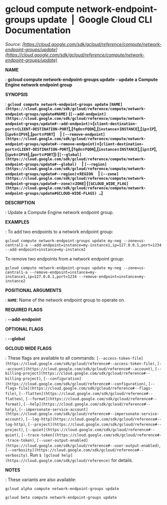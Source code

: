 # gcloud compute network-endpoint-groups update  |  Google Cloud CLI Documentation

*Source: [https://cloud.google.com/sdk/gcloud/reference/compute/network-endpoint-groups/update](https://cloud.google.com/sdk/gcloud/reference/compute/network-endpoint-groups/update)*

**NAME**

: **gcloud compute network-endpoint-groups update - update a Compute Engine network endpoint group**

**SYNOPSIS**

: **`gcloud compute network-endpoint-groups update` `[NAME](https://cloud.google.com/sdk/gcloud/reference/compute/network-endpoint-groups/update#NAME)` (`[--add-endpoint](https://cloud.google.com/sdk/gcloud/reference/compute/network-endpoint-groups/update#--add-endpoint)`=[`client-destination-port`=`CLIENT-DESTINATION-PORT`],[`fqdn`=`FQDN`],[`instance`=`INSTANCE`],[`ip`=`IP`],[`ipv6`=`IPV6`],[`port`=`PORT`]     | `[--remove-endpoint](https://cloud.google.com/sdk/gcloud/reference/compute/network-endpoint-groups/update#--remove-endpoint)`=[`client-destination-port`=`CLIENT-DESTINATION-PORT`],[`fqdn`=`FQDN`],[`instance`=`INSTANCE`],[`ip`=`IP`],[`ipv6`=`IPV6`],[`port`=`PORT`]) [`[--global](https://cloud.google.com/sdk/gcloud/reference/compute/network-endpoint-groups/update#--global)`     | `[--region](https://cloud.google.com/sdk/gcloud/reference/compute/network-endpoint-groups/update#--region)`=`REGION`     | `[--zone](https://cloud.google.com/sdk/gcloud/reference/compute/network-endpoint-groups/update#--zone)`=`ZONE`] [`[GCLOUD_WIDE_FLAG](https://cloud.google.com/sdk/gcloud/reference/compute/network-endpoint-groups/update#GCLOUD-WIDE-FLAGS) …`]**

**DESCRIPTION**

: Update a Compute Engine network endpoint group.

**EXAMPLES**

: To add two endpoints to a network endpoint group:

```
gcloud compute network-endpoint-groups update my-neg --zone=us-central1-a --add-endpoint=instance=my-instance1,ip=127.0.0.1,port=1234 --add-endpoint=instance=my-instance2
```

To remove two endpoints from a network endpoint group:

```
gcloud compute network-endpoint-groups update my-neg --zone=us-central1-a --remove-endpoint=instance=my-instance1,ip=127.0.0.1,port=1234 --remove-endpoint=instance=my-instance2
```

**POSITIONAL ARGUMENTS**

: **`NAME`**:
Name of the network endpoint group to operate on.

**REQUIRED FLAGS**

: **--add-endpoint**

**OPTIONAL FLAGS**

: **--global**

**GCLOUD WIDE FLAGS**

: These flags are available to all commands: `[--access-token-file](https://cloud.google.com/sdk/gcloud/reference#--access-token-file)`,
`[--account](https://cloud.google.com/sdk/gcloud/reference#--account)`, `[--billing-project](https://cloud.google.com/sdk/gcloud/reference#--billing-project)`,
`[--configuration](https://cloud.google.com/sdk/gcloud/reference#--configuration)`,
`[--flags-file](https://cloud.google.com/sdk/gcloud/reference#--flags-file)`,
`[--flatten](https://cloud.google.com/sdk/gcloud/reference#--flatten)`, `[--format](https://cloud.google.com/sdk/gcloud/reference#--format)`, `[--help](https://cloud.google.com/sdk/gcloud/reference#--help)`, `[--impersonate-service-account](https://cloud.google.com/sdk/gcloud/reference#--impersonate-service-account)`,
`[--log-http](https://cloud.google.com/sdk/gcloud/reference#--log-http)`,
`[--project](https://cloud.google.com/sdk/gcloud/reference#--project)`, `[--quiet](https://cloud.google.com/sdk/gcloud/reference#--quiet)`, `[--trace-token](https://cloud.google.com/sdk/gcloud/reference#--trace-token)`, `[--user-output-enabled](https://cloud.google.com/sdk/gcloud/reference#--user-output-enabled)`,
`[--verbosity](https://cloud.google.com/sdk/gcloud/reference#--verbosity)`.
Run `$ [gcloud help](https://cloud.google.com/sdk/gcloud/reference)` for details.

**NOTES**

: These variants are also available:

```
gcloud alpha compute network-endpoint-groups update
```

```
gcloud beta compute network-endpoint-groups update
```